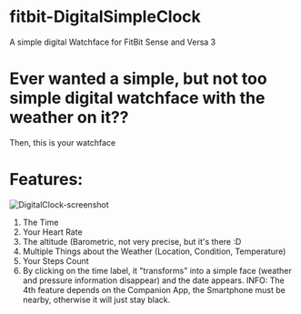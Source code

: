 # fitbit-DigitalSimpleClock
A simple digital Watchface for FitBit Sense and Versa 3
# Ever wanted a simple, but not too simple digital watchface with the weather on it??
Then, this is your watchface
# Features:
![DigitalClock-screenshot](https://user-images.githubusercontent.com/87670899/164956479-8b605d83-e396-4d25-9298-15e8b21e4df4.png)
1. The Time
2. Your Heart Rate
3. The altitude (Barometric, not very precise, but it's there :D
4. Multiple Things about the Weather (Location, Condition, Temperature)
5. Your Steps Count
6. By clicking on the time label, it "transforms" into a simple face (weather and pressure information disappear) and the date appears.
INFO: The 4th feature depends on the Companion App, the Smartphone must be nearby, otherwise it will just stay black.
